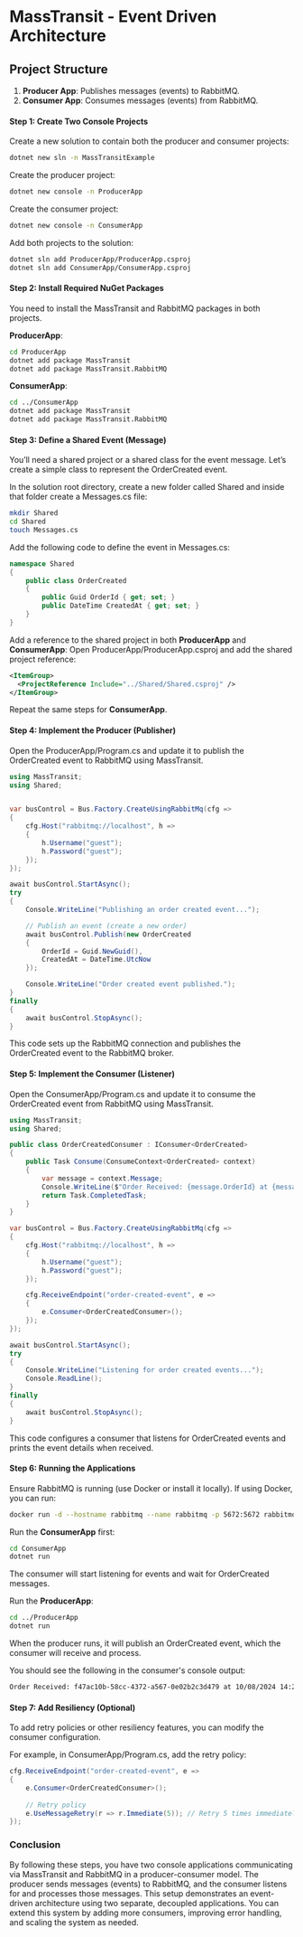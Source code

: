 # MassTransit - Event Driven Architecture

## Project Structure

1. **Producer App**: Publishes messages (events) to RabbitMQ.
2. **Consumer App**: Consumes messages (events) from RabbitMQ.

#### Step 1: Create Two Console Projects

Create a new solution to contain both the producer and consumer projects:

```bash
dotnet new sln -n MassTransitExample
```

Create the producer project:

```bash
dotnet new console -n ProducerApp
```

Create the consumer project:

```bash
dotnet new console -n ConsumerApp
```

Add both projects to the solution:

```bash
dotnet sln add ProducerApp/ProducerApp.csproj
dotnet sln add ConsumerApp/ConsumerApp.csproj
```

#### Step 2: Install Required NuGet Packages
You need to install the MassTransit and RabbitMQ packages in both projects.

**ProducerApp**:

```bash
cd ProducerApp
dotnet add package MassTransit
dotnet add package MassTransit.RabbitMQ
```

**ConsumerApp**:

```bash
cd ../ConsumerApp
dotnet add package MassTransit
dotnet add package MassTransit.RabbitMQ
```

#### Step 3: Define a Shared Event (Message)
You’ll need a shared project or a shared class for the event message. Let’s create a simple class to represent the OrderCreated event.

In the solution root directory, create a new folder called Shared and inside that folder create a Messages.cs file:

```bash
mkdir Shared
cd Shared
touch Messages.cs
```

Add the following code to define the event in Messages.cs:

```csharp
namespace Shared
{
    public class OrderCreated
    {
        public Guid OrderId { get; set; }
        public DateTime CreatedAt { get; set; }
    }
}
```

Add a reference to the shared project in both **ProducerApp** and **ConsumerApp**:
Open ProducerApp/ProducerApp.csproj and add the shared project reference:

```xml
<ItemGroup>
  <ProjectReference Include="../Shared/Shared.csproj" />
</ItemGroup>
```

Repeat the same steps for **ConsumerApp**.

#### Step 4: Implement the Producer (Publisher)
Open the ProducerApp/Program.cs and update it to publish the OrderCreated event to RabbitMQ using MassTransit.

```csharp
using MassTransit;
using Shared;


var busControl = Bus.Factory.CreateUsingRabbitMq(cfg =>
{
    cfg.Host("rabbitmq://localhost", h =>
    {
        h.Username("guest");
        h.Password("guest");
    });
});

await busControl.StartAsync();
try
{
    Console.WriteLine("Publishing an order created event...");

    // Publish an event (create a new order)
    await busControl.Publish(new OrderCreated
    {
        OrderId = Guid.NewGuid(),
        CreatedAt = DateTime.UtcNow
    });

    Console.WriteLine("Order created event published.");
}
finally
{
    await busControl.StopAsync();
}
```

This code sets up the RabbitMQ connection and publishes the OrderCreated event to the RabbitMQ broker.

#### Step 5: Implement the Consumer (Listener)
Open the ConsumerApp/Program.cs and update it to consume the OrderCreated event from RabbitMQ using MassTransit.

```csharp
using MassTransit;
using Shared;

public class OrderCreatedConsumer : IConsumer<OrderCreated>
{
    public Task Consume(ConsumeContext<OrderCreated> context)
    {
        var message = context.Message;
        Console.WriteLine($"Order Received: {message.OrderId} at {message.CreatedAt}");
        return Task.CompletedTask;
    }
}

var busControl = Bus.Factory.CreateUsingRabbitMq(cfg =>
{
    cfg.Host("rabbitmq://localhost", h =>
    {
        h.Username("guest");
        h.Password("guest");
    });

    cfg.ReceiveEndpoint("order-created-event", e =>
    {
        e.Consumer<OrderCreatedConsumer>();
    });
});

await busControl.StartAsync();
try
{
    Console.WriteLine("Listening for order created events...");
    Console.ReadLine();
}
finally
{
    await busControl.StopAsync();
}
```

This code configures a consumer that listens for OrderCreated events and prints the event details when received.

#### Step 6: Running the Applications

Ensure RabbitMQ is running (use Docker or install it locally). If using Docker, you can run:

```bash
docker run -d --hostname rabbitmq --name rabbitmq -p 5672:5672 rabbitmq:3-management
```
Run the **ConsumerApp** first:

```bash
cd ConsumerApp
dotnet run
```
The consumer will start listening for events and wait for OrderCreated messages.

Run the **ProducerApp**:

```bash
cd ../ProducerApp
dotnet run
```

When the producer runs, it will publish an OrderCreated event, which the consumer will receive and process.

You should see the following in the consumer's console output:

```bash
Order Received: f47ac10b-58cc-4372-a567-0e02b2c3d479 at 10/08/2024 14:25:00
```

#### Step 7: Add Resiliency (Optional)
To add retry policies or other resiliency features, you can modify the consumer configuration.

For example, in ConsumerApp/Program.cs, add the retry policy:

```csharp
cfg.ReceiveEndpoint("order-created-event", e =>
{
    e.Consumer<OrderCreatedConsumer>();
    
    // Retry policy
    e.UseMessageRetry(r => r.Immediate(5)); // Retry 5 times immediately
});
```

### Conclusion
By following these steps, you have two console applications communicating via MassTransit and RabbitMQ in a producer-consumer model. The producer sends messages (events) to RabbitMQ, and the consumer listens for and processes those messages. This setup demonstrates an event-driven architecture using two separate, decoupled applications. You can extend this system by adding more consumers, improving error handling, and scaling the system as needed.
 
 
